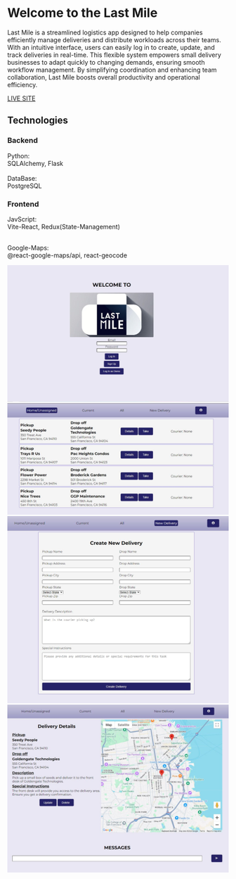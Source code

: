 # Welcome to the Last Mile

Last Mile is a streamlined logistics app designed to help companies efficiently manage
deliveries and distribute workloads across their teams. With an intuitive interface, users
can easily log in to create, update, and track deliveries in real-time. This flexible system
empowers small delivery businesses to adapt quickly to changing demands, ensuring smooth
workflow management. By simplifying coordination and enhancing team collaboration, Last Mile
boosts overall productivity and operational efficiency.

[LIVE SITE](https://last-mile.onrender.com/login)

## Technologies

### Backend
Python: <br>
SQLAlchemy, Flask <br><br>
DataBase: <br>
PostgreSQL
### Frontend
JavScript: <br>
Vite-React, Redux(State-Management)<br><br>

Google-Maps: <br>
@react-google-maps/api, react-geocode




![alt text](/readme-assets/Landing-Page.jpg)
![alt text](/readme-assets/Unassigned.jpg)
![alt text](/readme-assets/Form.JPG)
![alt text](/readme-assets/Details.JPG)
